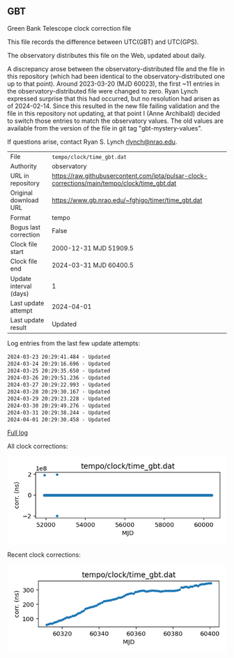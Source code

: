 
## GBT

Green Bank Telescope clock correction file

This file records the difference between UTC(GBT) and UTC(GPS).

The observatory distributes this file on the Web, updated about daily.

A discrepancy arose between the observatory-distributed file and the
file in this repository (which had been identical to the 
observatory-distributed one up to that point). Around 
2023-03-20 (MJD 60023), the first ~11 entries in the 
observatory-distributed file were changed to zero.
Ryan Lynch expressed surprise that this had occurred, but no
resolution had arisen as of 2024-02-14. Since this resulted in
the new file failing validation and the file in this repository
not updating, at that point I (Anne Archibald) decided to
switch those entries to match the observatory values. The old values
are available from the version of the file in git tag 
"gbt-mystery-values".

If questions arise, contact Ryan S. Lynch <rlynch@nrao.edu>.

|     |     |
|:--- |:--- |
| File | `tempo/clock/time_gbt.dat` |
| Authority | observatory |
| URL in repository | <https://raw.githubusercontent.com/ipta/pulsar-clock-corrections/main/tempo/clock/time_gbt.dat> |
| Original download URL | <https://www.gb.nrao.edu/~fghigo/timer/time_gbt.dat> |
| Format | tempo |
| Bogus last correction | False |
| Clock file start | 2000-12-31 MJD 51909.5 |
| Clock file end | 2024-03-31 MJD 60400.5 |
| Update interval (days) | 1 |
| Last update attempt | 2024-04-01 |
| Last update result | Updated |

Log entries from the last few update attempts:
```
2024-03-23 20:29:41.484 - Updated
2024-03-24 20:29:16.696 - Updated
2024-03-25 20:29:35.650 - Updated
2024-03-26 20:29:51.236 - Updated
2024-03-27 20:29:22.993 - Updated
2024-03-28 20:29:30.167 - Updated
2024-03-29 20:29:23.228 - Updated
2024-03-30 20:29:49.276 - Updated
2024-03-31 20:29:38.244 - Updated
2024-04-01 20:29:30.458 - Updated
```
[Full log](https://raw.githubusercontent.com/ipta/pulsar-clock-corrections/main/log/tempo/clock/time_gbt.dat.log)


All clock corrections:

![plot of all clock corrections](time_gbt.dat.png "All corrections")

Recent clock corrections:

![plot of recent clock corrections](time_gbt.dat.short.png "Recent corrections")

